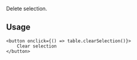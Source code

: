 
Delete selection. 

## Usage

```svelte
<button onclick={() => table.clearSelection()}>
    Clear selection
</button>
```